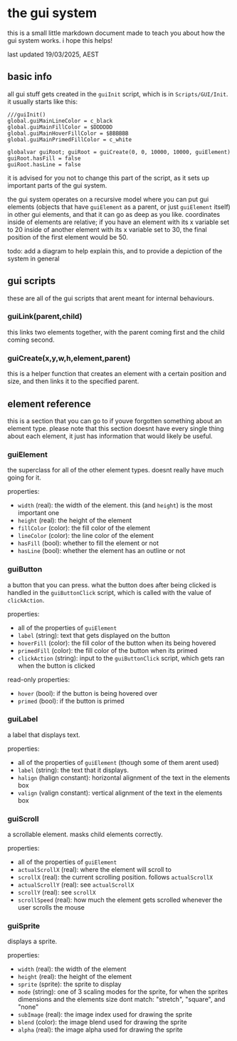 # the gui system
this is a small little markdown document made to teach you about how the gui system works. i hope this helps!

last updated 19/03/2025, AEST

## basic info
all gui stuff gets created in the `guiInit` script, which is in `Scripts/GUI/Init`. it usually starts like this:
```gml
///guiInit()
global.guiMainLineColor = c_black
global.guiMainFillColor = $DDDDDD
global.guiMainHoverFillColor = $BBBBBB
global.guiMainPrimedFillColor = c_white

globalvar guiRoot; guiRoot = guiCreate(0, 0, 10000, 10000, guiElement)
guiRoot.hasFill = false
guiRoot.hasLine = false
```
it is advised for you not to change this part of the script, as it sets up important parts of the gui system.

the gui system operates on a recursive model where you can put gui elements (objects that have `guiElement` as a parent, or just `guiElement` itself) in other gui elements, and that it can go as deep as you like. coordinates inside of elements are relative; if you have an element with its x variable set to 20 inside of another element with its x variable set to 30, the final position of the first element would be 50.

todo: add a diagram to help explain this, and to provide a depiction of the system in general

## gui scripts
these are all of the gui scripts that arent meant for internal behaviours.

### guiLink(parent,child)
this links two elements together, with the parent coming first and the child coming second.

### guiCreate(x,y,w,h,element,parent)
this is a helper function that creates an element with a certain position and size, and then links it to the specified parent.

## element reference
this is a section that you can go to if youve forgotten something about an element type. please note that this section doesnt have every single thing about each element, it just has information that would likely be useful.

### guiElement
the superclass for all of the other element types. doesnt really have much going for it.

properties:
* `width` (real): the width of the element. this (and `height`) is the most important one
* `height` (real): the height of the element
* `fillColor` (color): the fill color of the element
* `lineColor` (color): the line color of the element
* `hasFill` (bool): whether to fill the element or not
* `hasLine` (bool): whether the element has an outline or not

### guiButton
a button that you can press.
what the button does after being clicked is handled in the `guiButtonClick` script, which is called with the value of `clickAction`.

properties:
* all of the properties of `guiElement`
* `label` (string): text that gets displayed on the button
* `hoverFill` (color): the fill color of the button when its being hovered
* `primedFill` (color): the fill color of the button when its primed
* `clickAction` (string): input to the `guiButtonClick` script, which gets ran when the button is clicked

read-only properties:
* `hover` (bool): if the button is being hovered over
* `primed` (bool): if the button is primed

### guiLabel
a label that displays text.

properties:
* all of the properties of `guiElement` (though some of them arent used)
* `label` (string): the text that it displays.
* `halign` (halign constant): horizontal alignment of the text in the elements box
* `valign` (valign constant): vertical alignment of the text in the elements box

### guiScroll
a scrollable element. masks child elements correctly.

properties:
* all of the properties of `guiElement`
* `actualScrollX` (real): where the element will scroll to
* `scrollX` (real): the current scrolling position. follows `actualScrollX`
* `actualScrollY` (real): see `actualScrollX`
* `scrollY` (real): see `scrollX`
* `scrollSpeed` (real): how much the element gets scrolled whenever the user scrolls the mouse

### guiSprite
displays a sprite.

properties:
* `width` (real): the width of the element
* `height` (real): the height of the element
* `sprite` (sprite): the sprite to display
* `mode` (string): one of 3 scaling modes for the sprite, for when the sprites dimensions and the elements size dont match: "stretch", "square", and "none"
* `subImage` (real): the image index used for drawing the sprite
* `blend` (color): the image blend used for drawing the sprite
* `alpha` (real): the image alpha used for drawing the sprite